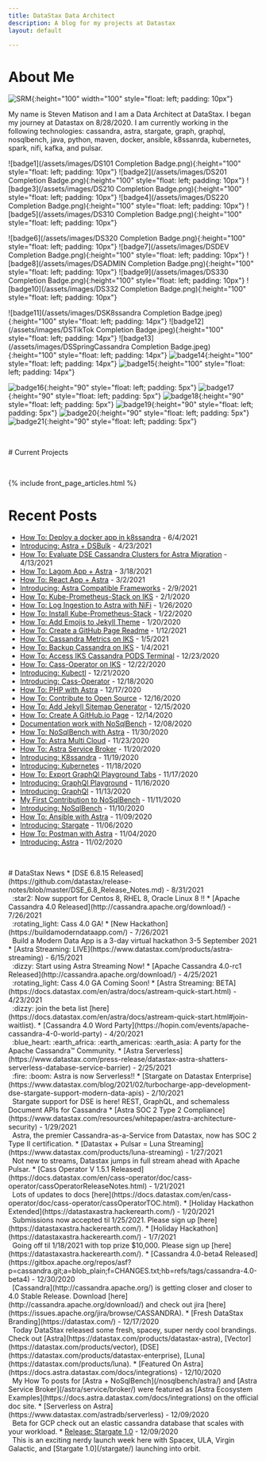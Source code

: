 ```yaml
---
title: DataStax Data Architect
description: A blog for my projects at Datastax
layout: default

---
```


# About Me

![SRM](/assets/images/SRM.png){:height="100" width="100" style="float: left; padding: 10px"}
 
My name is Steven Matison and I am a Data Architect at DataStax. I began my journey at Datastax on 8/28/2020. 
I am currently working in the following technologies: cassandra, astra, stargate, graph, graphql, nosqlbench, java, python, maven, docker, ansible, k8ssanrda, kubernetes, spark, nifi, kafka, and pulsar.

![badge1](/assets/images/DS101 Completion Badge.png){:height="100" style="float: left; padding: 10px"}
![badge2](/assets/images/DS201 Completion Badge.png){:height="100" style="float: left; padding: 10px"}
![badge3](/assets/images/DS210 Completion Badge.png){:height="100" style="float: left; padding: 10px"}
![badge4](/assets/images/DS220 Completion Badge.png){:height="100" style="float: left; padding: 10px"}
![badge5](/assets/images/DS310 Completion Badge.png){:height="100" style="float: left; padding: 10px"}

<div style="clear: both"></div>

![badge6](/assets/images/DS320 Completion Badge.png){:height="100" style="float: left; padding: 10px"}
![badge7](/assets/images/DSDEV Completion Badge.png){:height="100" style="float: left; padding: 10px"}
![badge8](/assets/images/DSADMIN Completion Badge.png){:height="100" style="float: left; padding: 10px"}
![badge9](/assets/images/DS330 Completion Badge.png){:height="100" style="float: left; padding: 10px"}
![badge10](/assets/images/DS332 Completion Badge.png){:height="100" style="float: left; padding: 10px"}

<div style="clear: both"></div>

![badge11](/assets/images/DSK8ssandra Completion Badge.jpeg){:height="100" style="float: left; padding: 14px"}
![badge12](/assets/images/DSTikTok Completion Badge.jpeg){:height="100" style="float: left; padding: 14px"}
![badge13](/assets/images/DSSpringCassandra Completion Badge.jpeg){:height="100" style="float: left; padding: 14px"}
![badge14](/assets/images/DSIntroToCassandra.png){:height="100" style="float: left; padding: 14px"}
![badge15](/assets/images/DSSqlToNoSql.png){:height="100" style="float: left; padding: 14px"}

<div style="clear: both"></div>

![badge16](/assets/images/DSIntroToNosql.png){:height="90" style="float: left; padding: 5px"}
![badge17](/assets/images/DSNetflixClone.png){:height="90" style="float: left; padding: 5px"}
![badge18](/assets/images/DSToDoApp.png){:height="90" style="float: left; padding: 5px"}
![badge19](/assets/images/DSDataModeling.png){:height="90" style="float: left; padding: 5px"}
![badge20](/assets/images/DSAppDevGold.png){:height="90" style="float: left; padding: 5px"}
![badge21](/assets/images/DSEventStreaming.png){:height="90" style="float: left; padding: 5px"}

<div style="clear: both"></div>
<p>&nbsp;</p>
# Current Projects
<p>&nbsp;</p>
{% include front_page_articles.html %}

# Recent Posts
*	[How To: Deploy a docker app in k8ssandra](/k8ssandra/) - 6/4/2021
*	[Introducing: Astra + DSBulk](/astra/dsbulk/) - 4/23/2021 
*	[How To: Evaluate DSE Cassandra Clusters for Astra Migration](/astra/perseverance/) - 4/13/2021 
*	[How To: Lagom App + Astra](/astra/application/frameworks/lagom/) - 3/18/2021
*	[How To: React App + Astra](/astra/application/frameworks/react/) - 3/2/2021
* 	[Introducing: Astra Compatible Frameworks](/astra/application/frameworks/) - 2/9/2021
*	[How To: Kube-Prometheus-Stack on IKS](/kubernetes/cass-operator/iks/kube-prometheus-stack/) - 2/1/2020
*	[How To: Log Ingestion to Astra with NiFi](/astra/nifi/) - 1/26/2020
*	[How To: Install Kube-Prometheus-Stack](/kubernetes/cass-operator/kube-prometheus-stack/) - 1/22/2020
*   [How To: Add Emojis to Jekyll Theme](/blog/jekyll/jemoji/) - 1/20/2020
*	[How To: Create a GitHub Page Readme](/blog/github/page/readme/) - 1/12/2021
*	[How To: Cassandra Metrics on IKS](/kubernetes/cass-operator/iks/metrics/) - 1/5/2021
*	[How To: Backup Cassandra on IKS](/kubernetes/cass-operator/iks/backups/) - 1/4/2021
*	[How To: Access IKS Cassandra PODS Terminal](/kubernetes/cass-operator/iks/access/) - 12/23/2020
*	[How To: Cass-Operator on IKS](/kubernetes/cass-operator/iks/) - 12/22/2020
*	[Introducing: Kubectl](/kubernetes/kubectl/) - 12/21/2020
*	[Introducing: Cass-Operator](/kubernetes/cass-operator/) - 12/18/2020
*	[How To: PHP with Astra](/astra/drivers/php/) - 12/17/2020
*   <a href="/blog/contribute/opensource/">How To: Contribute to Open Source</a> - 12/16/2020
*   <a href="/blog/jekyll/sitemap/">How To: Add Jekyll Sitemap Generator</a> - 12/15/2020
*   <a href="/blog/create/github/page/">How To: Create A GitHub.io Page</a> - 12/14/2020
*   <a href="/nosqlbench/contribution/2/">Documentation work with NoSqlBench</a> - 12/08/2020
*	<a href="/nosqlbench/astra/">How To: NoSqlBench with Astra</a> - 11/30/2020
*	<a href="/astra/multi/cloud/">How To: Astra Multi Cloud</a> - 11/23/2020
*	<a href="/astra/service/broker/">How To: Astra Service Broker</a> - 11/20/2020
*	<a href="/k8ssandra/">Introducing: K8ssandra</a> - 11/19/2020
*   <a href="/kubernetes/">Introducing: Kubernetes</a> - 11/18/2020
*	<a href="/stargate/graphql/playground/day/1/">How To: Export GraphQl Playground Tabs</a> - 11/17/2020
*   <a href="/stargate/graphql/playground/">Introducing: GraphQl Playground</a> - 11/16/2020
*   <a href="/stargate/graphql/">Introducing: GraphQl</a> - 11/13/2020
*   <a href="/nosqlbench/contribution/1/">My First Contribution to NoSqlBench</a> - 11/11/2020
*   <a href="/nosqlbench/">Introducing: NoSqlBench</a> - 11/10/2020
*   <a href="/astra/ansible/">How To: Ansible with Astra</a> - 11/09/2020
*	<a href="/stargate/">Introducing: Stargate</a> - 11/06/2020
*   <a href="/astra/postman/">How To: Postman with Astra</a> - 11/04/2020
*	<a href="/astra/">Introducing: Astra</a> - 11/02/2020

<div style="clear: both"></div>
<p>&nbsp;</p>
# DataStax News
*	[DSE 6.8.15 Released](https://github.com/datastax/release-notes/blob/master/DSE_6.8_Release_Notes.md) - 8/31/2021
<br>&nbsp; :star2: Now support for Centos 8, RHEL 8, Oracle Linux 8 !!
*	[Apache Cassandra 4.0 Released](http://cassandra.apache.org/download/) - 7/26/2021
<br>&nbsp; :rotating_light: Cass 4.0 GA!
*	[New Hackathon](https://buildamoderndataapp.com/) - 7/26/2021
<br>&nbsp; Build a Modern Data App is a 3-day virtual hackathon 3-5 September 2021
*	[Astra Streaming: LIVE](https://www.datastax.com/products/astra-streaming) - 6/15/2021
<br>&nbsp; :dizzy: Start using Astra Streaming Now!
*	[Apache Cassandra 4.0-rc1 Released](http://cassandra.apache.org/download/) - 4/25/2021
<br>&nbsp; :rotating_light: Cass 4.0 GA Coming Soon!
*	[Astra Streaming: BETA](https://docs.datastax.com/en/astra/docs/astream-quick-start.html) - 4/23/2021
<br>&nbsp; :dizzy: join the beta list [here](https://docs.datastax.com/en/astra/docs/astream-quick-start.html#join-waitlist).
*	[Cassandra 4.0 Word Party](https://hopin.com/events/apache-cassandra-4-0-world-party) - 4/20/2021
<br>&nbsp; :blue_heart: :earth_africa: :earth_americas: :earth_asia: A party for the Apache Cassandra™ Community.
*	[Astra Serverless](https://www.datastax.com/press-release/datastax-astra-shatters-serverless-database-service-barrier) - 2/25/2021
<br>&nbsp; :fire: :boom: Astra is now Serverless!!
*	[Stargate on Datastax Enterprise](https://www.datastax.com/blog/2021/02/turbocharge-app-development-dse-stargate-support-modern-data-apis) - 2/10/2021
<br>&nbsp; Stargate support for DSE is here! REST, GraphQL, and schemaless Document APIs for Cassandra
*	[Astra SOC 2 Type 2 Compliance](https://www.datastax.com/resources/whitepaper/astra-architecture-security) - 1/29/2021
<br>&nbsp; Astra, the premier Cassandra-as-a-Service from Datastax, now has SOC 2 Type II certification.
* 	[Datastax + Pulsar = Luna Streaming](https://www.datastax.com/products/luna-streaming) - 1/27/2021
<br>&nbsp; Not new to streams, Datastax jumps in full stream ahead with Apache Pulsar.
*	[Cass Operator V 1.5.1 Released](https://docs.datastax.com/en/cass-operator/doc/cass-operator/cassOperatorReleaseNotes.html) - 1/21/2021
<br>&nbsp; Lots of updates to docs [here](https://docs.datastax.com/en/cass-operator/doc/cass-operator/cassOperatorTOC.html).
*	[Holiday Hackathon Extended](https://datastaxastra.hackerearth.com/) - 1/20/2021
<br>&nbsp; Submissions now accepted til 1/25/2021.  Please sign up [here](https://datastaxastra.hackerearth.com/).
*	[Holiday Hackathon](https://datastaxastra.hackerearth.com/) - 1/7/2021
<br>&nbsp; Going off til 1/18/2021 with top prize $10,000.  Please sign up [here](https://datastaxastra.hackerearth.com/).
*	[Cassandra 4.0-beta4 Released](https://gitbox.apache.org/repos/asf?p=cassandra.git;a=blob_plain;f=CHANGES.txt;hb=refs/tags/cassandra-4.0-beta4) - 12/30/2020
<br>&nbsp; [Cassandra](http://cassandra.apache.org/) is getting closer and closer to 4.0 Stable Release.  Download [here](http://cassandra.apache.org/download/) and check out jira [here](https://issues.apache.org/jira/browse/CASSANDRA).  
*	[Fresh DataStax Branding](https://datastax.com/) - 12/17/2020
<br>&nbsp; Today DataStax released some fresh, spacey, super nerdy cool brandings. Check out [Astra](https://datastax.com/products/datastax-astra), [Vector](https://datastax.com/products/vector), [DSE](https://datastax.com/products/datastax-enterprise), [Luna](https://datastax.com/products/luna).
*   [Featured On Astra](https://docs.astra.datastax.com/docs/integrations) - 12/10/2020
<br>&nbsp; My How To posts for [Astra + NoSqlBench](/nosqlbench/astra/) and [Astra Service Broker](/astra/service/broker/) were featured as [Astra Ecosystem Examples](https://docs.astra.datastax.com/docs/integrations) on the official doc site.
*	[Serverless on Astra](https://www.datastax.com/astradb/serverless) - 12/09/2020
<br>&nbsp; Beta for GCP check out an elastic cassandra database that scales with your workload.
*   <a href="https://stargate.io/2020/12/09/announcing-stargate-10-ga-rest-graphql-schemaless-json-for-your-cassandra-development.html">Release: Stargate 1.0</a> - 12/09/2020
<br>&nbsp; This is an exciting nerdy launch week here with Spacex, ULA, Virgin Galactic, and [Stargate 1.0](/stargate/) launching into orbit.
